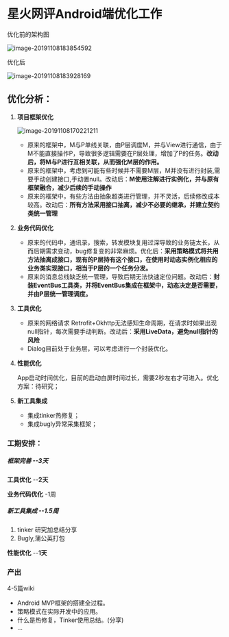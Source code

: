 # 星火网评Android端优化工作

优化前的架构图

![image-20191108183854592](https://tva1.sinaimg.cn/large/006y8mN6ly1g8qtg8r82vj318m0u07dq.jpg)



优化后

![image-20191108183928169](https://tva1.sinaimg.cn/large/006y8mN6ly1g8qtgtm0etj311d0u0alz.jpg)





## 优化分析：

1. **项目框架优化**

   ![image-20191108170221211](https://tva1.sinaimg.cn/large/006y8mN6ly1g8qqnr08mfj311c0gkab0.jpg)

   - 原来的框架中，M与P单线关联，由P层调度M，并与View进行通信，由于M不能直接操作P，导致很多逻辑需要在P层处理，增加了P的任务。**改动后，将M与P进行互相关联，从而强化M层的作用。**
   - 原来的框架中，考虑到可能有些时候并不需要M层，M并没有进行封装,需要手动创建接口,手动置null。改动后：**M使用注解进行实例化，并与原有框架融合，减少后续的手动操作**
   - 原来的框架中，有些方法由抽象超类进行管理，并不灵活，后续修改成本较高。改动后：**所有方法采用接口抽离，减少不必要的继承，并建立契约类统一管理**

2. **业务代码优化**

   - 原来的代码中，通讯录，搜索，转发模块复用过深导致的业务链太长，从而后期需求变动，bug修复变的非常麻烦。优化后：**采用策略模式将共用方法抽离成接口，现有的P层持有这个接口，在使用时动态实例化相应的业务类实现接口，相当于P层的一个任务分发。**
   - 原来的消息总线缺乏统一管理，导致后期无法快速定位问题。改动后：**封装EventBus工具类，并将EventBus集成在框架中，动态决定是否需要，并由P层统一管理调度。**

3. **工具优化**

   - 原来的网络请求 Retrofit+Okhttp无法感知生命周期，在请求时如果出现null指针，每次需要手动判断。改动后：**采用LiveData，避免null指针的风险**
   - Dialog目前处于业务层，可以考虑进行一个封装优化。

4. **性能优化**

   App启动时间优化，目前的启动白屏时间过长，需要2秒左右才可进入。优化方案：待研究；

5. **新工具集成**

   - 集成tinker热修复；
   - 集成bugly异常采集框架；





### 工期安排：

##### 框架完善   --3天

**工具优化** --**2天**

**业务代码优化** -1周

##### 新工具集成  --1.5周

1. tinker 研究加总结分享 
2. Bugly,蒲公英打包

**性能优化** --**1天**



### 产出

4-5篇wiki

- Android MVP框架的搭建全过程。
- 策略模式在实际开发中的应用。
- 什么是热修复，Tinker使用总结。(分享)
- ...

 